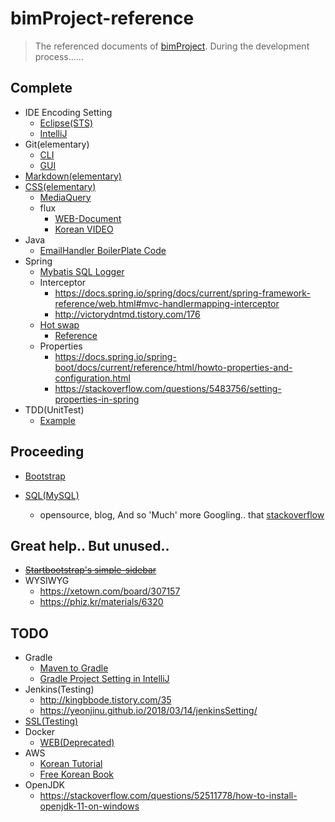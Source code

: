 # bimProject-reference

> The referenced documents of [bimProject](https://github.com/liante0904/bimProject). During the development process......
## Complete
- IDE Encoding Setting
    - [Eclipse(STS)](https://liante0904.tistory.com/108)
    - [IntelliJ](http://subcase.net/2017/02/%EC%9D%B8%ED%85%94%EB%A6%AC%EC%A0%9C%EC%9D%B4-%ED%95%9C%EA%B8%80-%EC%84%A4%EC%A0%95/)
- Git(elementary)
    - [CLI](https://liante0904.tistory.com/159?category=745334)
    - [GUI](https://liante0904.tistory.com/165?category=745334)
- [Markdown(elementary)](https://gist.github.com/ihoneymon/652be052a0727ad59601)
- [CSS(elementary)](https://opentutorials.org/course/2418/13517)
    - [MediaQuery](https://opentutorials.org/course/2418/13517)
    - flux
        - [WEB-Document](https://www.vobour.com/1-flexbox-%EC%9D%B4%ED%95%B4-%EB%8B%B9%EC%8B%A0%EC%9D%B4-%EC%95%8C%EC%95%84%EC%95%BC-%ED%95%A0-%EB%AA%A8%EB%93%A0-%EA%B2%83-understa)
        - [Korean VIDEO](https://opentutorials.org/course/2418/13526)
- Java
    - [EmailHandler BoilerPlate Code](https://shj7242.github.io/2017/12/04/Spring28/)
- Spring 
    - [Mybatis SQL Logger](https://liante0904.tistory.com/130)
    - Interceptor
        - <https://docs.spring.io/spring/docs/current/spring-framework-reference/web.html#mvc-handlermapping-interceptor>
        - <http://victorydntmd.tistory.com/176>
    - [Hot swap](https://liante0904.tistory.com/192)
        - [Reference](http://hmjkor.tistory.com/438)
    - Properties 
        - <https://docs.spring.io/spring-boot/docs/current/reference/html/howto-properties-and-configuration.html>
        - <https://stackoverflow.com/questions/5483756/setting-properties-in-spring>
- TDD(UnitTest)
    - [Example](https://jdm.kr/blog/165)
## Proceeding
 - [Bootstrap](https://getbootstrap.com/)
  
 - [SQL(MySQL)](https://dev.mysql.com/doc/refman/5.7/en/)
    - opensource, blog, And so 'Much' more Googling.. that [stackoverflow](https://stackoverflow.com/questions/)

## Great help.. But unused..
 - [~~Startbootstrap's simple-sidebar~~](https://startbootstrap.com/template-overviews/simple-sidebar/)
 - WYSIWYG
     - <https://xetown.com/board/307157>
     - <https://phiz.kr/materials/6320>
## TODO
- Gradle
    - [Maven to Gradle](http://www.rationaljava.com/2016/02/moving-from-maven-to-gradle-in-under-5.html)
    - [Gradle Project Setting in IntelliJ]()
- Jenkins(Testing)
    - <http://kingbbode.tistory.com/35>
    - <https://yeonjinu.github.io/2018/03/14/jenkinsSetting/>
- [SSL(Testing)](https://dzone.com/articles/setting-ssl-tomcat-5-minutes)
- Docker
    - [WEB(Deprecated)](https://subicura.com/2017/01/19/docker-guide-for-beginners-2.html)
- AWS
    - [Korean Tutorial](https://opentutorials.org/module/3814)
    - [Free Korean Book](https://www.clien.net/service/board/lecture/6681905)
- OpenJDK
    - <https://stackoverflow.com/questions/52511778/how-to-install-openjdk-11-on-windows>
